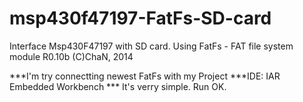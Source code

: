 # msp430f47197-FatFs-SD-card
Interface Msp430F47197 with SD card. Using FatFs - FAT file system module  R0.10b                (C)ChaN, 2014

***I'm try connectting newest FatFs with my Project
***IDE: IAR Embedded Workbench
*** It's verry simple. Run OK.
